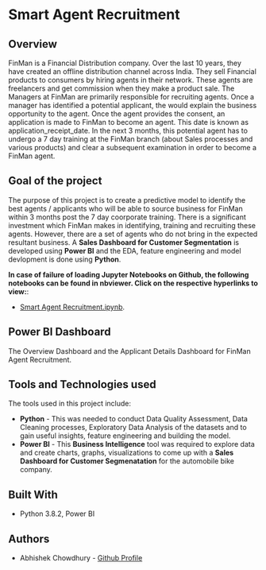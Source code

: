 # Smart Agent Recruitment

## Overview
FinMan is a Financial Distribution company. Over the last 10 years, they have created an offline distribution channel across India. They sell Financial products to consumers by hiring agents in their network. These agents are freelancers and get commission when they make a product sale. The Managers at FinMan are primarily responsible for recruiting agents. Once a manager has identified a potential applicant, the would explain the business opportunity to the agent. Once the agent provides the consent, an application is made to FinMan to become an agent. This date is known as application_receipt_date. In the next 3 months, this potential agent has to undergo a 7 day training at the FinMan branch (about Sales processes and various products) and clear a subsequent examination in order to become a FinMan agent.

## Goal of the project
The purpose of this project is to create a predictive model to identify the best agents / applicants who will be able to source business for FinMan within 3 months post the 7 day coorporate training. There is a significant investment which FinMan makes in identifying, training and recruiting these agents. However, there are a set of agents who do not bring in the expected resultant business. A <b>Sales Dashboard for Customer Segmentation</b> is developed using <b>Power BI</b> and the EDA, feature engineering and model devlopment is done using <b>Python</b>.

<b>In case of failure of loading Jupyter Notebooks on Github, the following notebooks can be found in nbviewer. Click on the respective hyperlinks to view:</b>:
- [Smart Agent Recruitment.ipynb](https://nbviewer.org/github/AbhishekGit-hash/Smart-Agent-Recruitment/blob/master/Smart%20Agent%20Recruitment.ipynb).


## Power BI Dashboard
The Overview Dashboard and the Applicant Details Dashboard for FinMan Agent Recruitment.<br>



## Tools and Technologies used
The tools used in this project include:
- __Python__ - This was needed to conduct Data Quality Assessment, Data Cleaning processes, Exploratory Data Analysis of the datasets and to gain useful insights, feature engineering and building the model.
- __Power BI__ - This <b>Business Intelligence</b> tool was required to explore data and create charts, graphs, visualizations to come up with a <b>Sales Dashboard for Customer Segmenatation</b> for the automobile bike company. 


## Built With
- Python 3.8.2, Power BI

## Authors
- Abhishek Chowdhury - [Github Profile](https://github.com/AbhishekGit-hash)
